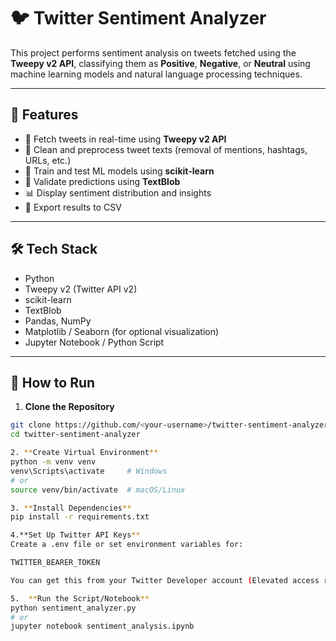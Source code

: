 # 🐦 Twitter Sentiment Analyzer

This project performs sentiment analysis on tweets fetched using the **Tweepy v2 API**, classifying them as **Positive**, **Negative**, or **Neutral** using machine learning models and natural language processing techniques.

---

## 📌 Features

- 🔗 Fetch tweets in real-time using **Tweepy v2 API**
- 🧹 Clean and preprocess tweet texts (removal of mentions, hashtags, URLs, etc.)
- 🧠 Train and test ML models using **scikit-learn**
- 🧾 Validate predictions using **TextBlob**
- 📊 Display sentiment distribution and insights
- 💾 Export results to CSV

---

## 🛠 Tech Stack

- Python
- Tweepy v2 (Twitter API v2)
- scikit-learn
- TextBlob
- Pandas, NumPy
- Matplotlib / Seaborn (for optional visualization)
- Jupyter Notebook / Python Script

---

## 🚀 How to Run

1. **Clone the Repository**

```bash
git clone https://github.com/<your-username>/twitter-sentiment-analyzer.git
cd twitter-sentiment-analyzer

2. **Create Virtual Environment**
python -m venv venv
venv\Scripts\activate     # Windows
# or
source venv/bin/activate  # macOS/Linux

3. **Install Dependencies**
pip install -r requirements.txt

4.**Set Up Twitter API Keys**
Create a .env file or set environment variables for:

TWITTER_BEARER_TOKEN

You can get this from your Twitter Developer account (Elevated access required).

5.  **Run the Script/Notebook**
python sentiment_analyzer.py
# or
jupyter notebook sentiment_analysis.ipynb
